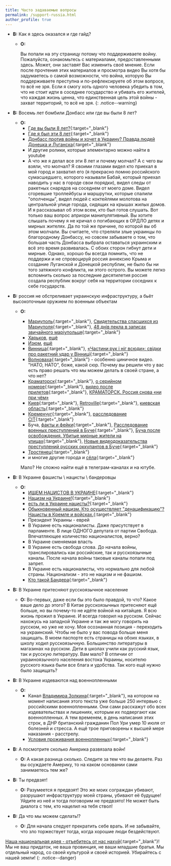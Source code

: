 ```yaml
---
title: Часто задаваемые вопросы 
permalink: /support-russia.html
author_profile: true
---
```


* **В:** Как я здесь оказался и где гайд? 
	* **О:** 
	
		Вы попали на эту страницу потому что поддерживаете войну. Пожалуйста, ознакомьтесь с материалами, предоставленными здесь. Может, они заставят Вас изменить своё мнение. Если после прочтения этих материалов и просмотра видео Вы хотя бы задумаетесь о самой возможности, что война, которую Вы поддерживаете преступна и по-рефлексируете об этом вопросе, то всё не зря. Если я смогу хоть одного человека убедить в том, что не стоит идти в соседнее государство и убивать его жителей, что каждая жизнь ценна, что единственная цель этой войны - захват территорий, то всё не зря. 
		{: .notice--warning}

* **В:** Восемь лет бомбили Донбасс или где вы были 8 лет?
	* **О:** 
		* [Где вы были 8 лет?](https://www.youtube.com/watch?v=7RVnc4UoaQs){:target="_blank"}
		* [Где я был эти 8 лет](https://www.youtube.com/watch?v=0-UtZ2F1UBE){:target="_blank"}
		* [Донбасс против войны и хочет в Украину? Правда людей Донецка и Луганска](https://www.youtube.com/watch?v=CpozfIw5gdo){:target="_blank"}
		* И другие ролики, которые элементарно можно найти в youtube
		* А что же я делал все эти 8 лет и почему молчал? А с чего вы взяли, что молчал? Я своими глазами видел кто приехал в мой город и захватил его (я прекрасно помню российского сумасшедшего, которого называли Бабай, который приехал наводить у нас в городе свои порядки), видел следы от ракетных снарядов на соседнем от моего доме. Видел сгоревшие троллейбусы и маршрутки, которые спалили "ополченцы", видел людей с коктейлями молотова на центральной улице города, сидящих на крышах жилых домов. И я рассказывал об этом всем, кто был готов слушать. Вот только ваш вопрос априори манипулятивный. Вы хотите слышать почему я не кричал о погибающих в ОРДЛО детях и мирных жителях. Да по той же причине, по которой вы об этом молчали. Вы считаете, что стреляли злые украинцы по благородному Донбассу, но совсем забываете о том, что большая часть Донбасса выбрала оставаться украинским и всё это время развивалась. С обоих сторон гибнут дети и мирные. Однако, хорошо бы всегда помнить, что не поддержи и не спровоцируй россия аннексию Крыма и создание Луганской и Донецкой республик, не было бы ни того затяжного конфликта, ни этого острого. Вы можете легко вспомнить сколько за последние десятилетия россия создала республик вокруг себя на территории соседних к себе государств. 
* **В:** россия не обстреливает украинскую инфраструктуру, а бьёт высокоточным оружием по военным объектам
	* **О:** 
		* [Мариуполь](https://youtu.be/8Hw4eetc2m4){:target="_blank"}, [Свидетельства спасшихся из Мариуполя](https://novayapolsha.pl/article/ot-chego-nas-russkie-osvobodili-svidetelstva-spasshikhsya-iz-mariupolya/){:target="_blank"}, [48 днів пекла в записах звичайного маріупольця](https://www.youtube.com/watch?v=wJVNdA63RWo){:target="_blank"}
		* [Харьков](https://www.youtube.com/watch?v=HpKYCMwRGFI), [ещё](https://youtu.be/P-BA9T0SGCc)
		* [Изюм](https://www.youtube.com/watch?v=NqC87hNVKbk), [ещё](https://www.youtube.com/watch?v=gm6maj0Oohc)
		* [Винница](https://youtu.be/I99KpQkTyag){:target="_blank"}, [«Частини рук і ніг всюди»: свідки про ракетний удар у Вінниці](https://www.youtube.com/watch?v=jHGo8OJ2kpM){:target="_blank"}
		* [Волноваха](https://youtu.be/WtSG3xRb_YQ){:target="_blank"} - особенно циничное видео. "НАТО, НАТО", боже, какой сюр. Почему вы решили что у вас есть право решать что мы можем делать в своей стране, а что нет? 
		* [Краматорск](https://www.youtube.com/watch?v=I5GGPGhagx4){:target="_blank"}, [о серийном номере](https://www.youtube.com/watch?v=rLin9mLR1L0){:target="_blank"}, [видео после прилетов](https://youtu.be/JnnR677OXVE){:target="_blank"}, [КРАМАТОРСК. Россия снова «ни при чём»](https://www.youtube.com/watch?v=5kMN2NnNo_o)
		* [Киев](https://ru.euronews.com/2022/06/26/kyiv-after-bomb-attack){:target="_blank"}, [Retroville](https://ru.wikipedia.org/wiki/%D0%91%D0%BE%D0%BC%D0%B1%D0%B0%D1%80%D0%B4%D0%B8%D1%80%D0%BE%D0%B2%D0%BA%D0%B0_%D1%82%D0%BE%D1%80%D0%B3%D0%BE%D0%B2%D0%BE%D0%B3%D0%BE_%D1%86%D0%B5%D0%BD%D1%82%D1%80%D0%B0_Retroville_%D0%B2_%D0%9A%D0%B8%D0%B5%D0%B2%D0%B5){:target="_blank"}, [киевская область](https://youtu.be/gmLJCMZl63E){:target="_blank"}
		* [Кременчуг](https://youtu.be/HpZyRxhyabA){:target="_blank"}, [расследование CIT](https://youtu.be/nFwv0B7Dx6M){:target="_blank"}
		* Буча, [факты и фейки](https://youtu.be/3XNlSg9CUlc){:target="_blank"}, [Расследование военных преступлений в Буче](https://www.youtube.com/watch?v=k2bIzF2AI0Y){:target="_blank"}, [Буча после освобождения. Убитые мирные жители на улицах](https://www.youtube.com/watch?v=0ceFKtV5JR0){:target="_blank"}, [Новые видеодоказательства преступлений русских оккупантов в Буче](https://www.youtube.com/watch?v=OTVmz7lUsR4){:target="_blank"}
		* [Тростянец](https://youtu.be/FMt7iA8ducw){:target="_blank"}
		* и многие другие города и [сёла](https://www.youtube.com/watch?v=YmPKGhh4-_U){:target="_blank"}

		Мало? Не сложно найти ещё в телеграм-каналах и на ютубе. 
* **В:** В Украине фашисты \ нацисты \ бандеровцы
	* **О:** 
		* [ИЩЕМ НAЦИCТOB В УКРАИНЕ](https://www.youtube.com/watch?v=T7MxBW39Za0){:target="_blank"}
		* [Нацизм на Украине!](https://www.youtube.com/watch?v=gXqIf4vvknk){:target="_blank"}
		* [есть ли в Украине нацисты?](https://www.youtube.com/watch?v=l83BCwRqNZg){:target="_blank"}
		* [Обыкновенный нацизм. Кто осуществляет "денацификацию"? Нацисты в Кремле и войсках.](https://www.youtube.com/watch?v=Tl0D5ARStHA){:target="_blank"}
		* Президент Украины - еврей
		* В Украине есть националисты. Даже присутствует в парламенте. В лице ОДНОГО депутата от партии Свобода. Впечатляющее количество националистов, верно? 
		* В Украине сменяемая власть
		* В Украине есть свобода слова. До начала войны, транслировались как российские, так и русскоязычные каналы. После начала войны таковые каналы попали под запрет. 
		* В Украине есть националисты, что нормально для любой страны. Национализм - это не нацизм и не фашизм. 
		* [Кто такой Бандера](https://www.youtube.com/watch?v=x8TOxhjKLrM){:target="_blank"}
* **В:** В Украине притесняют русскоязычное население 
	* **О:** Во-первых, даже если бы это было правдой, то что? Какое ваше дело до этого? В Китае русскоязычных притесняют ещё больше, но вы почему-то не идёте войной на китайцев. Я всю жизнь прожил в Украине. И всегда говорил на русском. Сейчас нахожусь на западной Украине и так же могу говорить на русском, но уже не хочу. Моя осознанная позиция - переходить на украинский. Чтобы не было у вас повода больше меня защищать. В моем паспорте есть страницы на обоих языках, в школу ходил русскоязычную. Большинство литературы в магазинах на русском. Дети в школах учили как русский язык, так и русскую литературу. Вам мало? В отличии от украиноязычного населения востока Украины, носителю русского языка были все блага и удобства. Так кого ещё нужно было защищать? 
* **В:** В Украине издеваются над военнопленными
	* **О:** 
		* Канал [Владимира Золкина](https://www.youtube.com/c/volodymyrzolkin){:target="_blank"}, на котором на момент написания этого текста уже больше 250 интервью с российскими военнопленными. Они сами расскажут обо всех издевательствах и лишениях, которым их подвергают как военнопленных. А тем временем, в день написания этих строк, в ДНР британский гражданин Пол Ури умер 10 июля от болезней и стресса. А ещё трое приговорены к высшей мере наказания - расстрелу.
		* [Условия проживания военнопленных](https://www.youtube.com/watch?v=_zPbMw0JoHo){:target="_blank"}
* **В:** А посмотрите сколько Америка развязала войн!
	* **О:** А какая разница сколько. Следите за тем что вы делаете. Раз вы осуждаете Америку, то на каком основании сами занимаетесь тем же?
* **В:** Ты предвзят!
	* **О:** Разумеется я предвзят! Это же моих сограждан убивают, разрушают инфраструктуру моей страны, убивают её будущее! Уйдите из неё и тогда поговорим не предвзято! Не может быть диалога с тем, кто нацелил на тебя ствол!
* **В:** Да что мы можем сделать!?
	* **О:** Для начала следует прекратить себе врать. И не забывайте, что зло торжествует тогда, когда хорошие люди бездействуют.

[Наша национальная идея - отъебитесь от нас нахуй](https://www.youtube.com/watch?v=f4oqrDTVPJc){:target="_blank"}! Мы не ваш придаток, не ваша провинция, не ваши младшие братья. Мы отдельный народ, со своей культурой и своей историей. Убирайтесь с нашей земли!
{: .notice--danger}

<div id="regret"></div>